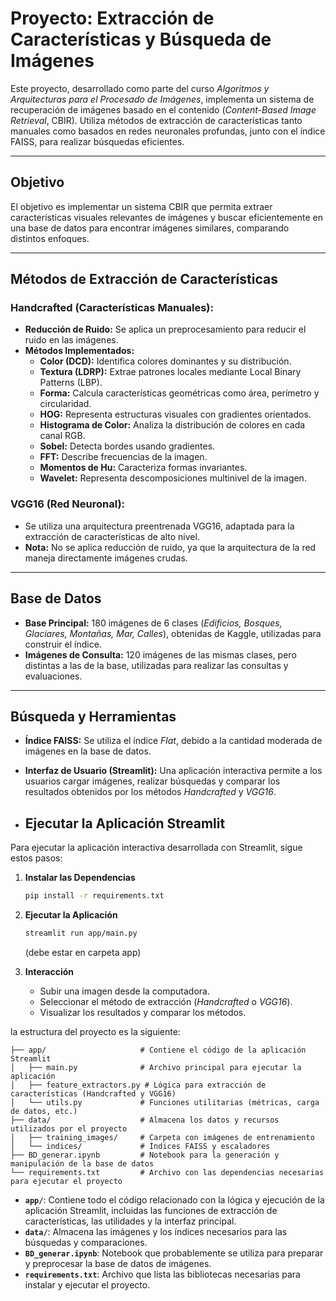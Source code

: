 # **Proyecto: Extracción de Características y Búsqueda de Imágenes**

Este proyecto, desarrollado como parte del curso *Algoritmos y Arquitecturas para el Procesado de Imágenes*, implementa un sistema de recuperación de imágenes basado en el contenido (*Content-Based Image Retrieval*, CBIR). Utiliza métodos de extracción de características tanto manuales como basados en redes neuronales profundas, junto con el índice FAISS, para realizar búsquedas eficientes.

---

## **Objetivo**
El objetivo es implementar un sistema CBIR que permita extraer características visuales relevantes de imágenes y buscar eficientemente en una base de datos para encontrar imágenes similares, comparando distintos enfoques.

---

## **Métodos de Extracción de Características**

### **Handcrafted (Características Manuales):**
- **Reducción de Ruido:** Se aplica un preprocesamiento para reducir el ruido en las imágenes.
- **Métodos Implementados:**
  - **Color (DCD):** Identifica colores dominantes y su distribución.
  - **Textura (LDRP):** Extrae patrones locales mediante Local Binary Patterns (LBP).
  - **Forma:** Calcula características geométricas como área, perímetro y circularidad.
  - **HOG:** Representa estructuras visuales con gradientes orientados.
  - **Histograma de Color:** Analiza la distribución de colores en cada canal RGB.
  - **Sobel:** Detecta bordes usando gradientes.
  - **FFT:** Describe frecuencias de la imagen.
  - **Momentos de Hu:** Caracteriza formas invariantes.
  - **Wavelet:** Representa descomposiciones multinivel de la imagen.

### **VGG16 (Red Neuronal):**
- Se utiliza una arquitectura preentrenada VGG16, adaptada para la extracción de características de alto nivel.
- **Nota:** No se aplica reducción de ruido, ya que la arquitectura de la red maneja directamente imágenes crudas.

---

## **Base de Datos**
- **Base Principal:** 180 imágenes de 6 clases (*Edificios, Bosques, Glaciares, Montañas, Mar, Calles*), obtenidas de Kaggle, utilizadas para construir el índice.
- **Imágenes de Consulta:** 120 imágenes de las mismas clases, pero distintas a las de la base, utilizadas para realizar las consultas y evaluaciones.

---

## **Búsqueda y Herramientas**
- **Índice FAISS:** Se utiliza el índice *Flat*, debido a la cantidad moderada de imágenes en la base de datos.
- **Interfaz de Usuario (Streamlit):** Una aplicación interactiva permite a los usuarios cargar imágenes, realizar búsquedas y comparar los resultados obtenidos por los métodos *Handcrafted* y *VGG16*.

- ## **Ejecutar la Aplicación Streamlit**

Para ejecutar la aplicación interactiva desarrollada con Streamlit, sigue estos pasos:

1. **Instalar las Dependencias**

   ```bash
   pip install -r requirements.txt
   ```

2. **Ejecutar la Aplicación**
   ```bash
   streamlit run app/main.py
   ```
   (debe estar en carpeta app)


3. **Interacción**
   - Subir una imagen desde la computadora.
   - Seleccionar el método de extracción (*Handcrafted* o *VGG16*).
   - Visualizar los resultados y comparar los métodos.


la estructura del proyecto es la siguiente:

```
├── app/                     # Contiene el código de la aplicación Streamlit
│   ├── main.py              # Archivo principal para ejecutar la aplicación
│   ├── feature_extractors.py # Lógica para extracción de características (Handcrafted y VGG16)
│   └── utils.py             # Funciones utilitarias (métricas, carga de datos, etc.)
├── data/                    # Almacena los datos y recursos utilizados por el proyecto
│   ├── training_images/     # Carpeta con imágenes de entrenamiento
│   └── indices/             # Índices FAISS y escaladores
├── BD_generar.ipynb         # Notebook para la generación y manipulación de la base de datos
└── requirements.txt         # Archivo con las dependencias necesarias para ejecutar el proyecto
```

- **`app/`**: Contiene todo el código relacionado con la lógica y ejecución de la aplicación Streamlit, incluidas las funciones de extracción de características, las utilidades y la interfaz principal.
- **`data/`**: Almacena las imágenes y los índices necesarios para las búsquedas y comparaciones.
- **`BD_generar.ipynb`**: Notebook que probablemente se utiliza para preparar y preprocesar la base de datos de imágenes.
- **`requirements.txt`**: Archivo que lista las bibliotecas necesarias para instalar y ejecutar el proyecto.
   
